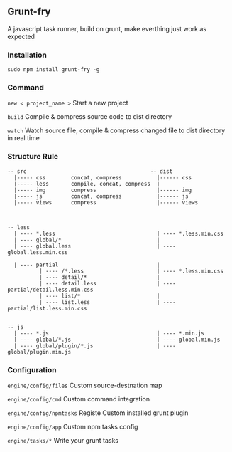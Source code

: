 ## Grunt-fry

  A javascript task runner, build on grunt, make everthing just work as expected


### Installation

  ` sudo npm install grunt-fry -g `


### Command

  ` new < project_name > `  Start a new project

  ` build `                 Compile & compress source code to dist directory

  ` watch `                 Watch source file, compile & compress changed file to dist directory in real time


### Structure Rule

    -- src                                       -- dist
      |----- css        concat, compress           |------ css
      |----- less       compile, concat, compress  |
      |----- img        compress                   |------ img
      |----- js         concat, compress           |------ js
      |----- views      compress                   |------ views
      
   

    -- less
      | ---- *.less                                | ---- *.less.min.css
      | ---- global/*                              |
      | ---- global.less                           | ---- global.less.min.css        

      | ---- partial                               |
              | ---- /*.less                       | ---- *.less.min.css
              | ---- detail/*                      | 
              | ---- detail.less                   | ---- partial/detail.less.min.css
              | ---- list/*                        | 
              | ---- list.less                     | ---- partial/list.less.min.css

 
    -- js
      | ---- *.js                                  | ---- *.min.js
      | ---- global/*.js                           | ---- global.min.js
      | ---- global/plugin/*.js                    | ---- global/plugin.min.js
      
      
### Configuration

  ` engine/config/files `       Custom source-destnation map

  ` engine/config/cmd `         Custom command integration

  ` engine/config/npmtasks `    Registe Custom installed grunt plugin

  ` engine/config/app `         Custom npm tasks config

  ` engine/tasks/* `            Write your grunt tasks





